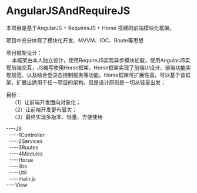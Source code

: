 # AngularJSAndRequireJS


本项目是基于AngularJS + RequiresJS + Horse 搭建的前端模块化框架。

项目中充分体现了模块化开发、MVVM、IOC、Route等思想

项目框架设计：<br/>
&nbsp;&nbsp;&nbsp;&nbsp;本框架由本人独立设计，使用RequireJS实现异步模块加载，使用AngularJS实现前端交互，JS编写使用Horse框架，Horse框架实现了前端UI设计、前端功能实现规范、以及结合登录态控制服务等功能。Horse框架可扩展性高，可以基于该框架，扩展出适用于任一项目的架构。但是设计原则是一切从轻量出发；

目标：<br/>
&nbsp;&nbsp;&nbsp;&nbsp;（1）让前端开发面向对象化；<br/>
&nbsp;&nbsp;&nbsp;&nbsp;（2）让前端开发更有层次；<br/>
&nbsp;&nbsp;&nbsp;&nbsp;（3）最终实现多版本、轻量、方便使用<br/>

----JS                                  <br/>
&nbsp;&nbsp;----1Controller             <br/>
&nbsp;&nbsp;----2Services               <br/>
&nbsp;&nbsp;----3Routes                 <br/>
&nbsp;&nbsp;----4Modules                <br/>
&nbsp;&nbsp;----Horse                   <br/>
&nbsp;&nbsp;----libs                    <br/>
&nbsp;&nbsp;----Util                    <br/>
&nbsp;&nbsp;----main.js                 <br/>
----View                                <br/>


